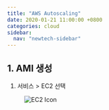 ```yaml
---
title: "AWS Autoscaling"
date: 2020-01-21 11:00:00 +0800
categories: cloud
sidebar:
  nav: "newtech-sidebar"
---
```

## 1. AMI 생성
1) 서비스 > EC2 선택 <br>
<figure>
  <img src="{{ '/assets/images/autoscaling001.png' | relative_url }}" alt="EC2 Icon">
</figure>